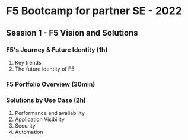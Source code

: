 F5 Bootcamp for partner SE - 2022
=================================

## Session 1 - F5 Vision and Solutions

### F5's Journey & Future Identity (1h)
<ol>
<li>Key trends</li>
<li>The future identity of F5</li>
</ol>

### F5 Portfolio Overview (30min)

### Solutions by Use Case (2h)
<ol>
<li>Performance and availability</li>
<li>Application Visibility</li>
<li>Security</li>
<li>Automation</li>
</ol>

